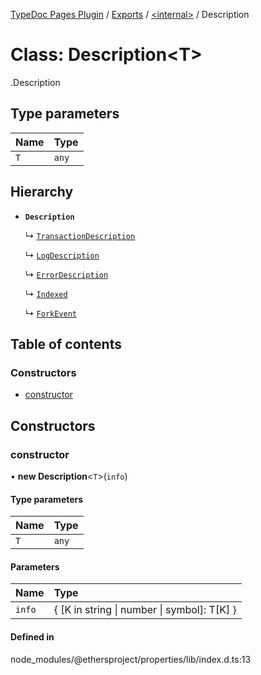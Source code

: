 [TypeDoc Pages Plugin](../README.md) / [Exports](../modules.md) / [<internal\>](../modules/internal_.md) / Description

# Class: Description<T\>

[<internal>](../modules/internal_.md).Description

## Type parameters

| Name | Type |
| :------ | :------ |
| `T` | `any` |

## Hierarchy

- **`Description`**

  ↳ [`TransactionDescription`](internal_.TransactionDescription.md)

  ↳ [`LogDescription`](internal_.LogDescription.md)

  ↳ [`ErrorDescription`](internal_.ErrorDescription.md)

  ↳ [`Indexed`](internal_.Indexed.md)

  ↳ [`ForkEvent`](internal_.ForkEvent.md)

## Table of contents

### Constructors

- [constructor](internal_.Description.md#constructor)

## Constructors

### constructor

• **new Description**<`T`\>(`info`)

#### Type parameters

| Name | Type |
| :------ | :------ |
| `T` | `any` |

#### Parameters

| Name | Type |
| :------ | :------ |
| `info` | { [K in string \| number \| symbol]: T[K] } |

#### Defined in

node_modules/@ethersproject/properties/lib/index.d.ts:13
